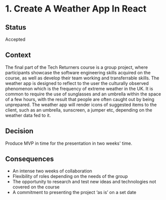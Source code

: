 # 1. Create A Weather App In React

## Status

Accepted

## Context

The final part of the Tech Returners course is a group project, where participants showcase the software engineering skills acquired on the course, as well as develop their team working and transferrable skills. The weather app is designed to reflect to the user the culturally observed phenomenon which is the frequency of extreme weather in the UK. It is common to require the use of sunglasses and an umbrella within the space of a few hours, with the result that people are often caught out by being unprepared. The weather app will render icons of suggested items to the client, such as an umbrella, sunscreen, a jumper etc, depending on the weather data fed to it.

## Decision

Produce MVP in time for the presentation in two weeks' time.

## Consequences

* An intense two weeks of collaboration 
* Flexibility of roles depending on the needs of the group 
* The opportunity to research and test new ideas and technologies not covered on the course 
* A commitment to presenting the project ‘as is’ on a set date
